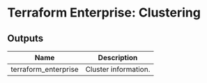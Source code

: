 # Terraform Enterprise: Clustering

## Outputs

| Name | Description |
|------|-------------|
| terraform\_enterprise | Cluster information. |

